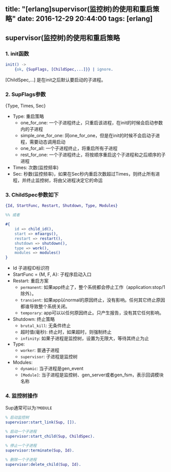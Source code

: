 title: "[erlang]supervisor(监控树)的使用和重启策略"
date: 2016-12-29 20:44:00
tags: [erlang]
---

## supervisor(监控树)的使用和重启策略

### 1. init函数

```erlang
init() ->
    {ok, {SupFlags, [ChildSpec,...]}} | ignore.
```

[ChildSpec,...] 是在init之后默认要启动的子进程。

### 2. SupFlags参数

{Type, Times, Sec}

- Type: 重启策略
    - one_for_one: 一个子进程终止，只重启该进程，在init的时候会启动参数内的子进程
    - simple_one_for_one: 同one_for_one，但是在init的时候不会启动子进程，需要动态调用启动
    - one_for_all: 一个子进程终止，将重启所有子进程
    - rest_for_one: 一个子进程终止，将按顺序重启这个子进程和之后顺序的子进程
- Times: 次数(监控频率)
- Sec: 秒数(监控频率)，如果在Sec秒内重启次数超过Times，则终止所有进程，并终止监控树，将由父进程决定它的命运

### 3. ChildSpec参数如下

```erlang
{Id, StartFunc, Restart, Shutdown, Type, Modules}

%% 或者

#{
    id => child_id(),
    start => mfaargs(),
    restart => restart(),
    shutdown => shutdown(),
    type => work(),
    modules => modules()
}
```

- Id 子进程ID标识符
- StartFunc = {M, F, A}: 子程序启动入口
- Restart: 重启方案
    - `permanent`: 如果app终止了，整个系统都会停止工作（application:stop/1除外）。
    - `transient`: 如果app以normal的原因终止，没有影响。任何其它终止原因都谁导致整个系统关闭。
    - `temporary`: app可以以任何原因终止。只产生报告，没有其它任何影响。
- Shutdown: 终止策略
    - `brutal_kill`: 无条件终止
    - 超时值(毫秒): 终止时，如果超时，则强制终止
    - `infinity`: 如果子进程是监控树，设置为无限大，等待其终止为止
- Type: 
    - `worker`: 普通子进程
    - `supervisor`: 子进程是监控树
- Modules: 
    - `dynamic`: 当子进程是gen_event
    - `[Module]`: 当子进程是监控树、gen_server或者gen_fsm，表示回调模块名称

### 4. 监控树操作

Sup通常可以为`?MODULE`

```erlang
% 启动监控树
supervisor:start_link(Sup, []).

% 启动一个子进程
supervisor:start_child(Sup, ChildSpec).

% 停止一个子进程
supervisor:terminate(Sup, Id).

% 删除一个子进程
supervisor:delete_child(Sup, Id).
```
